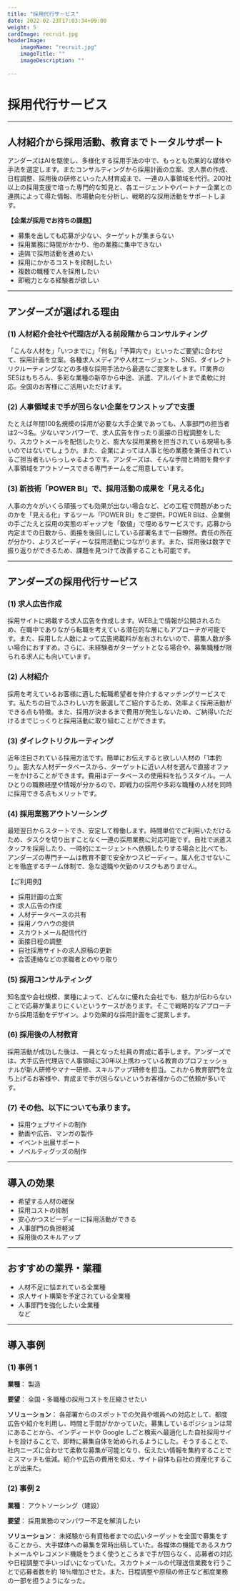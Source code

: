```yaml
---
title: "採用代行サービス"
date: 2022-02-23T17:03:34+09:00
weight: 5
cardImage: recruit.jpg
headerImage:
    imageName: "recruit.jpg"
    imageTitle: ""
    imageDescription: ""
 
---
```


# 採用代行サービス

***

## 人材紹介から採用活動、教育までトータルサポート   

アンダーズはAIを駆使し、多様化する採用手法の中で、もっとも効果的な媒体や手法を選定します。またコンサルティングから採用計画の立案、求人票の作成、日程調整、採用後の研修といった人材育成まで、一連の人事領域を代行。200社以上の採用支援で培った専門的な知見と、各エージェントやパートナー企業との連携によって得た情報、市場動向を分析し、戦略的な採用活動をサポートします。   

**【企業が採用でお持ちの課題】**

* 募集を出しても応募が少ない、ターゲットが集まらない
* 採用業務に時間がかかり、他の業務に集中できない
* 遠隔で採用活動を進めたい
* 採用にかかるコストを抑制したい
* 複数の職種で人を採用したい
* 即戦力となる経験者が欲しい

***

## アンダーズが選ばれる理由

### (1)	人材紹介会社や代理店が入る前段階からコンサルティング  

「こんな人材を」「いつまでに」「何名」「予算内で」といったご要望に合わせて、採用計画を立案。各種求人メディアや人材エージェント、SNS、ダイレクトリクルーティングなどの多様な採用手法から最適なご提案をします。IT業界のSESはもちろん、多彩な業種の新卒から中途、派遣、アルバイトまで柔軟に対応。全国のお客様にご活用いただけます。

### (2)	人事領域まで手が回らない企業をワンストップで支援 

たとえば年間100名規模の採用が必要な大手企業であっても、人事部門の担当者は2～3名。少ないマンパワーで、求人広告を作ったり面接の日程調整をしたり、スカウトメールを配信したりと、膨大な採用業務を担当されている現場も多いのではないでしょうか。また、企業によっては人事と他の業務を兼任されているご担当者もいらっしゃるようです。アンダーズは、そんな手間と時間を費やす人事領域をアウトソースできる専門チームをご用意しています。

### (3)	新技術「POWER BI」で、採用活動の成果を「見える化」  

人事の方々がいくら頑張っても効果が出ない場合など、どの工程で問題があったのかを「見える化」するツール「POWER BI」をご提供。POWER BIは、企業側の手ごたえと採用の実態のギャップを「数値」で埋めるサービスです。応募から内定までの日数から、面接を後回しにしている部署名まで一目瞭然。責任の所在が分かり、よりスピーディーな採用活動につながります。また、採用後は数字で振り返りができるため、課題を見つけて改善することも可能です。

***

## アンダーズの採用代行サービス

### (1)	求人広告作成     

採用サイトに掲載する求人広告を作成します。WEB上で情報が公開されるため、在職中でありながら転職を考えている潜在的な層にもアプローチが可能です。また、採用した人数によって広告掲載料が左右されないので、募集人数が多い場合におすすめ。さらに、未経験者がターゲットとなる場合や、募集職種が限られる求人にも向いています。

### (2)	人材紹介 

採用を考えているお客様に適した転職希望者を仲介するマッチングサービスです。私たちの目でふさわしい方を厳選してご紹介するため、効率よく採用活動ができる点も特徴。また、採用が決まるまで費用が発生しないため、ご納得いただけるまでじっくりと採用活動に取り組むことができます。

### (3)	ダイレクトリクルーティング

近年注目されている採用方法です。簡単にお伝えすると欲しい人材の「1本釣り」。膨大な人材データベースから、ターゲットに近い人材を選んで直接オファーをかけることができます。費用はデータベースの使用料を払うスタイル。一人ひとりの職務経歴や情報が分かるので、即戦力の採用や多彩な職種の人材を同時に採用できる点もメリットです。

### (4)	採用業務アウトソーシング    

最短翌日からスタートでき、安定して稼働します。時間単位でご利用いただけるため、タスクを切り出すことなく一連の採用業務に対応可能です。自社で派遣スタッフを採用したり、一時的にエージェントへ依頼したりする場合と比べても、アンダーズの専門チームは教育不要で安全かつスピーディー。属人化させないことを徹底するチーム体制で、急な退職や欠勤のリスクもありません。

【ご利用例】

* 採用計画の立案
* 求人広告の作成
* 人材データベースの共有
* 採用ノウハウの提供
* スカウトメール配信代行
* 面接日程の調整
* 自社採用サイトの求人原稿の更新
* 合否連絡などの求職者とのやり取り

### (5)	採用コンサルティング  

知名度や会社規模、業種によって、どんなに優れた会社でも、魅力が伝わらないことで応募が集まりにくいというケースがあります。そこで戦略的なアプローチから採用活動をデザイン。より効果的な採用計画をご提案します。

### (6)	採用後の人材教育    

採用活動が成功した後は、一員となった社員の育成に着手します。アンダーズでは、大手広告代理店で人事領域に30年以上携わっている教育のプロフェッショナルが新人研修やマナー研修、スキルアップ研修を担当。これから教育部門を立ち上げるお客様や、育成まで手が回らないというお客様からのご依頼が多いです。

### (7)	その他、以下についても承ります。

* 採用ウェブサイトの制作
* 動画や広告、マンガの製作
* イベント出展サポート
* ノベルティグッズの制作

***

## 導入の効果

* 希望する人材の確保
* 採用コストの抑制
* 安心かつスピーディーに採用活動ができる
* 人事部門の負担軽減
* 採用後のスキルアップ

***

## おすすめの業界・業種

* 人材不足に悩まれている全業種
* 求人サイト構築を予定されている全業種
* 人事部門を強化したい全業種  
など

***

## 導入事例

### (1)	事例 1

**業種**： 製造

**要望**： 全国・多職種の採用コストを圧縮させたい

**ソリューション**： 各部署からのスポットでの欠員や増員への対応として、都度広告や紹介を利用し、時間と手間がかかっていた。募集しているポジションは常にあることから、インディードや Google しごと検索へ最適化した自社採用サイトを設けることで、即時に募集自体を始められるようにした。そうすることで、社内ニーズに合わせて柔軟な募集が可能となり、伝えたい情報を集約することでミスマッチも低減。紹介や広告の費用を抑え、サイト自体も自社の資産化することが出来た。  

### (2)	事例 2

**業種**： アウトソーシング（建設）

**要望**： 採用業務のマンパワー不足を解消したい

**ソリューション**： 未経験から有資格者までの広いターゲットを全国で募集をすることから、大手媒体への募集を常時出稿していた。各媒体の機能であるスカウトメールやレコメンド機能をうまく使うところまで手が回らなく、応募者の対応や日程調整で手いっぱいになっていた。スカウトメールの代理送信業務を行うことで応募者数を約 18％増加させた。また、日程調整や原稿の修正など都度業務の一部を担うようになった。
